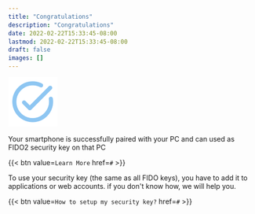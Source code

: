 ```yaml
---
title: "Congratulations"
description: "Congratulations"
date: 2022-02-22T15:33:45-08:00
lastmod: 2022-02-22T15:33:45-08:00
draft: false
images: []
---
```


![alt](./congratulations.png)

Your smartphone is successfully paired with your PC and can used as FIDO2 security key on that PC  

{{< btn value=`Learn More` href=`#` >}}

To use your security key (the same as all FIDO keys), you have to add it to applications or web accounts. if you don't know how, we will help you.  

{{< btn value=`How to setup my security key?` href=`#` >}}
